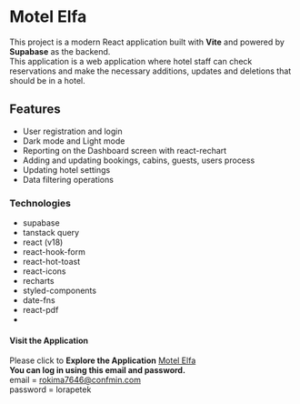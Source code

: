 # Motel Elfa

This project is a modern React application built with **Vite** and powered by **Supabase** as the backend.  
This application is a web application where hotel staff can check reservations and make the necessary additions, updates and deletions that should be in a hotel.

## **Features**
- User registration and login
- Dark mode and Light mode
- Reporting on the Dashboard screen with react-rechart
- Adding and updating bookings, cabins, guests, users process
- Updating hotel settings
- Data filtering operations

### **Technologies**  
- supabase
- tanstack query
- react (v18)
- react-hook-form
- react-hot-toast
- react-icons
- recharts
- styled-components
- date-fns
- react-pdf
- 
#### Visit the Application  
Please click to **Explore the Application**   [Motel Elfa](https://motel-elfa.vercel.app)  
**You can log in using this email and password.**  
email = rokima7646@confmin.com  
password = lorapetek  
